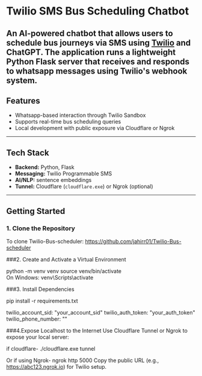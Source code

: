# Twilio SMS Bus Scheduling Chatbot

An AI-powered chatbot that allows users to schedule bus journeys via SMS using [Twilio](https://www.twilio.com/) and ChatGPT. The application runs a lightweight Python Flask server that receives and responds to whatsapp  messages using Twilio's webhook system.
---

##  Features

- Whatsapp-based interaction through Twilio Sandbox
-  Supports real-time bus scheduling queries
-  Local development with public exposure via Cloudflare or Ngrok

---

##  Tech Stack

- **Backend:** Python, Flask
- **Messaging:** Twilio Programmable SMS
- **AI/NLP:** sentence embeddings
- **Tunnel:** Cloudflare (`cloudflare.exe`) or Ngrok (optional)

---

##  Getting Started

### 1. Clone the Repository
To clone Twilio-Bus-scheduler:
https://github.com/jahirr01/Twilio-Bus-scheduler




###2. Create and Activate a Virtual Environment

python -m venv venv
source venv/bin/activate         
On Windows: venv\Scripts\activate

###3. Install Dependencies


pip install -r requirements.txt

twilio_account_sid: "your_account_sid"
twilio_auth_token: "your_auth_token"
twilio_phone_number: ""


###4.Expose Localhost to the Internet
Use Cloudflare Tunnel or Ngrok to expose your local server:

if cloudflare-
./cloudflare.exe tunnel

Or if using Ngrok-
ngrok http 5000
Copy the public URL (e.g., https://abc123.ngrok.io) for Twilio setup.

